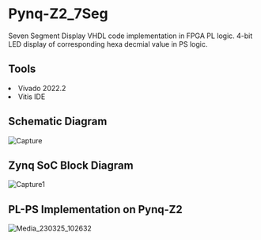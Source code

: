 # Pynq-Z2_7Seg
Seven Segment Display VHDL code implementation in FPGA PL logic. 
4-bit LED display of corresponding hexa decmial value in PS logic. 

## Tools
<li> Vivado 2022.2 </li>
<li> Vitis IDE </li>

## Schematic Diagram
![Capture](https://user-images.githubusercontent.com/127403893/227696227-9f1d4e49-a010-4b49-ae1d-f2d6f14f0214.JPG)

## Zynq SoC Block Diagram
![Capture1](https://user-images.githubusercontent.com/127403893/227696239-9fc25921-205e-47f6-a946-b9c2002a47e1.JPG)

## PL-PS Implementation on Pynq-Z2
![Media_230325_102632](https://user-images.githubusercontent.com/127403893/227697108-16021946-1bbd-40b3-98d0-0a29604fb561.gif)
